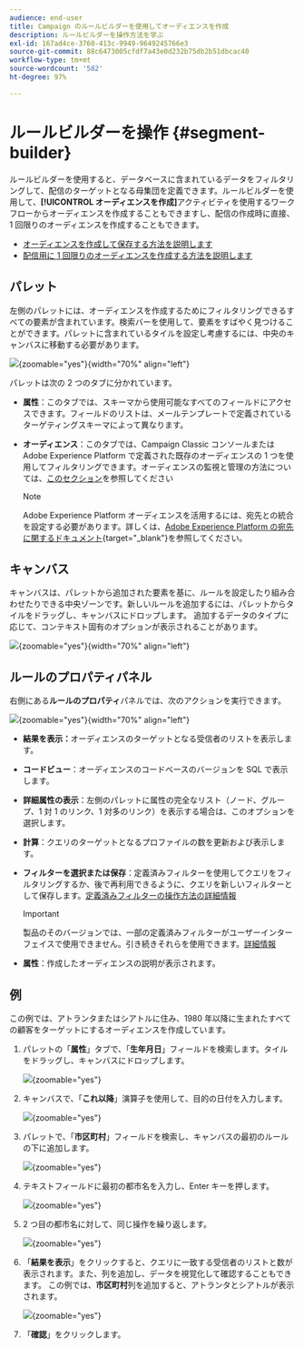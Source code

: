 ```yaml
---
audience: end-user
title: Campaign のルールビルダーを使用してオーディエンスを作成
description: ルールビルダーを操作方法を学ぶ
exl-id: 167ad4ce-3760-413c-9949-9649245766e3
source-git-commit: 88c6473005cfdf7a43e0d232b75db2b51dbcac40
workflow-type: tm+mt
source-wordcount: '582'
ht-degree: 97%

---
```


# ルールビルダーを操作 {#segment-builder}

ルールビルダーを使用すると、データベースに含まれているデータをフィルタリングして、配信のターゲットとなる母集団を定義できます。ルールビルダーを使用して、**[!UICONTROL オーディエンスを作成]**&#x200B;アクティビティを使用するワークフローからオーディエンスを作成することもできますし、配信の作成時に直接、1 回限りのオーディエンスを作成することもできます。

* [オーディエンスを作成して保存する方法を説明します](create-audience.md)
* [配信用に 1 回限りのオーディエンスを作成する方法を説明します](one-time-audience.md)

## パレット

左側のパレットには、オーディエンスを作成するためにフィルタリングできるすべての要素が含まれています。検索バーを使用して、要素をすばやく見つけることができます。パレットに含まれているタイルを設定し考慮するには、中央のキャンバスに移動する必要があります。

![](assets/segment-builder2.png){zoomable=&quot;yes&quot;}{width="70%" align="left"}

パレットは次の 2 つのタブに分かれています。

* **属性**：このタブでは、スキーマから使用可能なすべてのフィールドにアクセスできます。フィールドのリストは、メールテンプレートで定義されているターゲティングスキーマによって異なります。

* **オーディエンス**：このタブでは、Campaign Classic コンソールまたは Adobe Experience Platform で定義された既存のオーディエンスの 1 つを使用してフィルタリングできます。オーディエンスの監視と管理の方法については、[このセクション](manage-audience.md)を参照してください

  >[!NOTE]
  >
  >Adobe Experience Platform オーディエンスを活用するには、宛先との統合を設定する必要があります。詳しくは、[Adobe Experience Platform の宛先に関するドキュメント](https://experienceleague.adobe.com/docs/experience-platform/destinations/home.html?lang=ja){target="_blank"}を参照してください。

## キャンバス

キャンバスは、パレットから追加された要素を基に、ルールを設定したり組み合わせたりできる中央ゾーンです。新しいルールを追加するには、パレットからタイルをドラッグし、キャンバスにドロップします。 追加するデータのタイプに応じて、コンテキスト固有のオプションが表示されることがあります。

![](assets/segment-builder4.png){zoomable=&quot;yes&quot;}{width="70%" align="left"}

## ルールのプロパティパネル

右側にある&#x200B;**ルールのプロパティ**&#x200B;パネルでは、次のアクションを実行できます。

![](assets/segment-builder5.png){zoomable=&quot;yes&quot;}{width="70%" align="left"}

* **結果を表示：**&#x200B;オーディエンスのターゲットとなる受信者のリストを表示します。
* **コードビュー**：オーディエンスのコードベースのバージョンを SQL で表示します。
* **詳細属性の表示**：左側のパレットに属性の完全なリスト（ノード、グループ、1 対 1 のリンク、1 対多のリンク）を表示する場合は、このオプションを選択します。
* **計算**：クエリのターゲットとなるプロファイルの数を更新および表示します。
* **フィルターを選択または保存**：定義済みフィルターを使用してクエリをフィルタリングするか、後で再利用できるように、クエリを新しいフィルターとして保存します。[定義済みフィルターの操作方法の詳細情報](../get-started/predefined-filters.md)

  >[!IMPORTANT]
  >
  >製品のそのバージョンでは、一部の定義済みフィルターがユーザーインターフェイスで使用できません。引き続きそれらを使用できます。[詳細情報](../get-started/guardrails.md#predefined-filters-filters-guardrails-limitations)

* **属性**：作成したオーディエンスの説明が表示されます。

## 例

この例では、アトランタまたはシアトルに住み、1980 年以降に生まれたすべての顧客をターゲットにするオーディエンスを作成しています。

1. パレットの「**属性**」タブで、「**生年月日**」フィールドを検索します。タイルをドラッグし、キャンバスにドロップします。

   ![](assets/segment-builder6.png){zoomable=&quot;yes&quot;}

1. キャンバスで、「**これ以降**」演算子を使用して、目的の日付を入力します。

   ![](assets/segment-builder7.png){zoomable=&quot;yes&quot;}

1. パレットで、「**市区町村**」フィールドを検索し、キャンバスの最初のルールの下に追加します。

   ![](assets/segment-builder8.png){zoomable=&quot;yes&quot;}

1. テキストフィールドに最初の都市名を入力し、Enter キーを押します。

   ![](assets/segment-builder9.png){zoomable=&quot;yes&quot;}

1. 2 つ目の都市名に対して、同じ操作を繰り返します。

   ![](assets/segment-builder10.png){zoomable=&quot;yes&quot;}

1. 「**結果を表示**」をクリックすると、クエリに一致する受信者のリストと数が表示されます。また、列を追加し、データを視覚化して確認することもできます。 この例では、**市区町村**&#x200B;列を追加すると、アトランタとシアトルが表示されます。

   ![](assets/segment-builder11.png){zoomable=&quot;yes&quot;}

1. 「**確認**」をクリックします。